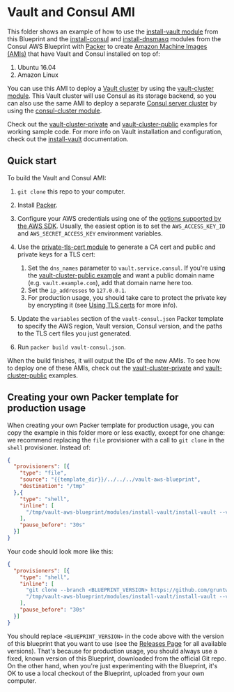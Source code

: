 # Vault and Consul AMI

This folder shows an example of how to use the [install-vault module](https://github.com/hashicorp/terraform-aws-vault/tree/refine/modules/install-vault) from this Blueprint and 
the [install-consul](https://github.com/gruntwork-io/consul-aws-blueprint/tree/master/modules/install-consul)
and [install-dnsmasq](https://github.com/gruntwork-io/consul-aws-blueprint/tree/master/modules/install-dnsmasq) modules
from the Consul AWS Blueprint with [Packer](https://www.packer.io/) to create [Amazon Machine Images 
(AMIs)](http://docs.aws.amazon.com/AWSEC2/latest/UserGuide/AMIs.html) that have Vault and Consul installed on top of:
 
1. Ubuntu 16.04
1. Amazon Linux

You can use this AMI to deploy a [Vault cluster](https://www.vaultproject.io/) by using the [vault-cluster
module](https://github.com/hashicorp/terraform-aws-vault/tree/refine/modules/vault-cluster). This Vault cluster will use Consul as its storage backend, so you can also use the 
same AMI to deploy a separate [Consul server cluster](https://www.consul.io/) by using the [consul-cluster 
module](https://github.com/gruntwork-io/consul-aws-blueprint/tree/master/modules/consul-cluster). 

Check out the [vault-cluster-private](https://github.com/hashicorp/terraform-aws-vault/tree/refine/examples/vault-cluster-private) and 
[vault-cluster-public](https://github.com/hashicorp/terraform-aws-vault/tree/refine/examples/vault-cluster-public) examples for working sample code. For more info on Vault 
installation and configuration, check out the [install-vault](https://github.com/hashicorp/terraform-aws-vault/tree/refine/modules/install-vault) documentation.



## Quick start

To build the Vault and Consul AMI:

1. `git clone` this repo to your computer.

1. Install [Packer](https://www.packer.io/).

1. Configure your AWS credentials using one of the [options supported by the AWS 
   SDK](http://docs.aws.amazon.com/sdk-for-java/v1/developer-guide/credentials.html). Usually, the easiest option is to
   set the `AWS_ACCESS_KEY_ID` and `AWS_SECRET_ACCESS_KEY` environment variables.

1. Use the [private-tls-cert module](https://github.com/hashicorp/terraform-aws-vault/tree/refine/modules/private-tls-cert) to generate a CA cert and public and private keys for a 
   TLS cert: 
   
    1. Set the `dns_names` parameter to `vault.service.consul`. If you're using the [vault-cluster-public
       example](https://github.com/hashicorp/terraform-aws-vault/tree/refine/examples/vault-cluster-public) and want a public domain name (e.g. `vault.example.com`), add that 
       domain name here too.
    1. Set the `ip_addresses` to `127.0.0.1`. 
    1. For production usage, you should take care to protect the private key by encrypting it (see [Using TLS 
       certs](https://github.com/hashicorp/terraform-aws-vault/tree/refine/modules/private-tls-cert#using-tls-certs) for more info). 

1. Update the `variables` section of the `vault-consul.json` Packer template to specify the AWS region, Vault 
   version, Consul version, and the paths to the TLS cert files you just generated. 

1. Run `packer build vault-consul.json`.

When the build finishes, it will output the IDs of the new AMIs. To see how to deploy one of these AMIs, check out the 
[vault-cluster-private](https://github.com/hashicorp/terraform-aws-vault/tree/refine/examples/vault-cluster-private) and [vault-cluster-public](https://github.com/hashicorp/terraform-aws-vault/tree/refine/examples/vault-cluster-public) 
examples.




## Creating your own Packer template for production usage

When creating your own Packer template for production usage, you can copy the example in this folder more or less 
exactly, except for one change: we recommend replacing the `file` provisioner with a call to `git clone` in the `shell` 
provisioner. Instead of:

```json
{
  "provisioners": [{
    "type": "file",
    "source": "{{template_dir}}/../../../vault-aws-blueprint",
    "destination": "/tmp"
  },{
    "type": "shell",
    "inline": [
      "/tmp/vault-aws-blueprint/modules/install-vault/install-vault --version {{user `vault_version`}}"
    ],
    "pause_before": "30s"
  }]
}
```

Your code should look more like this:

```json
{
  "provisioners": [{
    "type": "shell",
    "inline": [
      "git clone --branch <BLUEPRINT_VERSION> https://github.com/gruntwork-io/vault-aws-blueprint.git /tmp/vault-aws-blueprint",
      "/tmp/vault-aws-blueprint/modules/install-vault/install-vault --version {{user `vault_version`}}"
    ],
    "pause_before": "30s"
  }]
}
```

You should replace `<BLUEPRINT_VERSION>` in the code above with the version of this blueprint that you want to use (see
the [Releases Page](../../releases) for all available versions). That's because for production usage, you should always
use a fixed, known version of this Blueprint, downloaded from the official Git repo. On the other hand, when you're 
just experimenting with the Blueprint, it's OK to use a local checkout of the Blueprint, uploaded from your own 
computer.